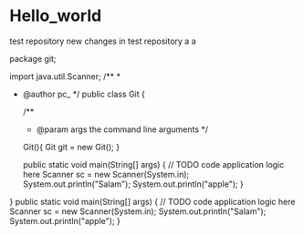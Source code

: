 # Hello_world
test repository
new changes in test repository
a
a





package git;


import java.util.Scanner;
/**
 *
 * @author pc_
 */
public class Git {

    /**
     * @param args the command line arguments
     */
    
    Git(){
        Git git = new Git();
    }

    public static void main(String[] args) {
        // TODO code application logic here
        Scanner sc = new Scanner(System.in);
        System.out.println("Salam");
        System.out.println("apple");
    }
    
}
 public static void main(String[] args) {
        // TODO code application logic here
        Scanner sc = new Scanner(System.in);
        System.out.println("Salam");
        System.out.println("apple");
    }
